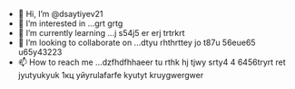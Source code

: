 - 👋 Hi, I’m @dsaytiyev21
- 👀 I’m interested in ...grt grtg
- 🌱 I’m currently learning ...j s54j5 er erj trtrkrt 
- 💞️ I’m looking to collaborate on ...dtyu rhthrttey jo t87u 56eue65 u65y43223 
- 📫 How to reach me ...dzfhdfhhaeer tu rthk hj tjwy srty4 4  6456tryrt ret jyutyukyuk
1кц уйyrulafarfe kyutyt kruygwergwer
<!---
dsaytiyev21/dsaytiyev21 is a ✨ special ✨ repository because its `README.md` (this file) appears on your GitHub profile.
You can click the Preview link to take a look at your changes.
--->
